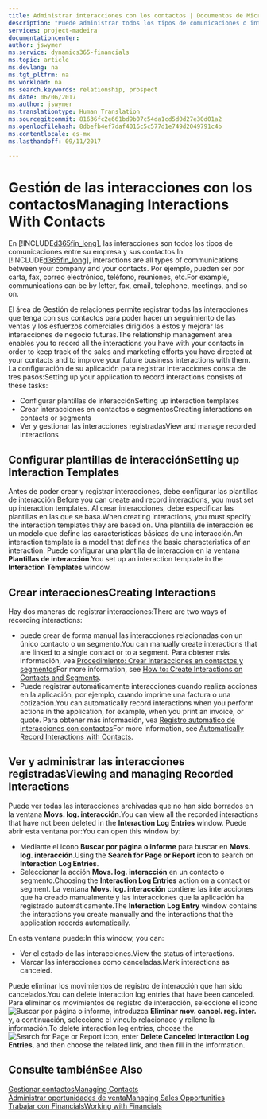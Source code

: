 ```yaml
---
title: Administrar interacciones con los contactos | Documentos de Microsoft
description: "Puede administrar todos los tipos de comunicaciones o interacciones entre su empresa y sus contactos; por ejemplo, cartas, llamadas de teléfono, reuniones, etc."
services: project-madeira
documentationcenter: 
author: jswymer
ms.service: dynamics365-financials
ms.topic: article
ms.devlang: na
ms.tgt_pltfrm: na
ms.workload: na
ms.search.keywords: relationship, prospect
ms.date: 06/06/2017
ms.author: jswymer
ms.translationtype: Human Translation
ms.sourcegitcommit: 81636fc2e661bd9b07c54da1cd5d0d27e30d01a2
ms.openlocfilehash: 8dbefb4ef7daf4016c5c577d1e749d2049791c4b
ms.contentlocale: es-mx
ms.lasthandoff: 09/11/2017

---
```

# <a name="managing-interactions-with-contacts"></a><span data-ttu-id="9783d-103">Gestión de las interacciones con los contactos</span><span class="sxs-lookup"><span data-stu-id="9783d-103">Managing Interactions With Contacts</span></span>
<span data-ttu-id="9783d-104">En [!INCLUDE[d365fin_long](includes/d365fin_long_md.md)], las interacciones son todos los tipos de comunicaciones entre su empresa y sus contactos.</span><span class="sxs-lookup"><span data-stu-id="9783d-104">In [!INCLUDE[d365fin_long](includes/d365fin_long_md.md)], interactions are all types of communications between your company and your contacts.</span></span> <span data-ttu-id="9783d-105">Por ejemplo, pueden ser por carta, fax, correo electrónico, teléfono, reuniones, etc.</span><span class="sxs-lookup"><span data-stu-id="9783d-105">For example, communications can be by letter, fax, email, telephone, meetings, and so on.</span></span>

<span data-ttu-id="9783d-106">El área de Gestión de relaciones permite registrar todas las interacciones que tenga con sus contactos para poder hacer un seguimiento de las ventas y los esfuerzos comerciales dirigidos a éstos y mejorar las interacciones de negocio futuras.</span><span class="sxs-lookup"><span data-stu-id="9783d-106">The relationship management area enables you to record all the interactions you have with your contacts in order to keep track of the sales and marketing efforts you have directed at your contacts and to improve your future business interactions with them.</span></span> <span data-ttu-id="9783d-107">La configuración de su aplicación para registrar interacciones consta de tres pasos:</span><span class="sxs-lookup"><span data-stu-id="9783d-107">Setting up your application to record interactions consists of these tasks:</span></span>

* <span data-ttu-id="9783d-108">Configurar plantillas de interacción</span><span class="sxs-lookup"><span data-stu-id="9783d-108">Setting up interaction templates</span></span>  
* <span data-ttu-id="9783d-109">Crear interacciones en contactos o segmentos</span><span class="sxs-lookup"><span data-stu-id="9783d-109">Creating interactions on contacts or segments</span></span>  
* <span data-ttu-id="9783d-110">Ver y gestionar las interacciones registradas</span><span class="sxs-lookup"><span data-stu-id="9783d-110">View and manage recorded interactions</span></span>  

##  <a name="setting-up-interaction-templates"></a><span data-ttu-id="9783d-111">Configurar plantillas de interacción</span><span class="sxs-lookup"><span data-stu-id="9783d-111">Setting up Interaction Templates</span></span>
<span data-ttu-id="9783d-112">Antes de poder crear y registrar interacciones, debe configurar las plantillas de interacción.</span><span class="sxs-lookup"><span data-stu-id="9783d-112">Before you can create and record interactions, you must set up interaction templates.</span></span> <span data-ttu-id="9783d-113">Al crear interacciones, debe especificar las plantillas en las que se basa.</span><span class="sxs-lookup"><span data-stu-id="9783d-113">When creating interactions, you must specify the interaction templates they are based on.</span></span> <span data-ttu-id="9783d-114">Una plantilla de interacción es un modelo que define las características básicas de una interacción.</span><span class="sxs-lookup"><span data-stu-id="9783d-114">An interaction template is a model that defines the basic characteristics of an interaction.</span></span>
<span data-ttu-id="9783d-115">Puede configurar una plantilla de interacción en la ventana **Plantillas de interacción**.</span><span class="sxs-lookup"><span data-stu-id="9783d-115">You set up an interaction template in the **Interaction Templates** window.</span></span>  

## <a name="creating-interactions"></a><span data-ttu-id="9783d-116">Crear interacciones</span><span class="sxs-lookup"><span data-stu-id="9783d-116">Creating Interactions</span></span>
<span data-ttu-id="9783d-117">Hay dos maneras de registrar interacciones:</span><span class="sxs-lookup"><span data-stu-id="9783d-117">There are two ways of recording interactions:</span></span>

* <span data-ttu-id="9783d-118">puede crear de forma manual las interacciones relacionadas con un único contacto o un segmento.</span><span class="sxs-lookup"><span data-stu-id="9783d-118">You can manually create interactions that are linked to a single contact or to a segment.</span></span> <span data-ttu-id="9783d-119">Para obtener más información, vea [Procedimiento: Crear interacciones en contactos y segmentos](marketing-how-create-interactions.md)</span><span class="sxs-lookup"><span data-stu-id="9783d-119">For more information, see [How to: Create Interactions on Contacts and Segments](marketing-how-create-interactions.md).</span></span>  
* <span data-ttu-id="9783d-120">Puede registrar automáticamente interacciones cuando realiza acciones en la aplicación, por ejemplo, cuando imprime una factura o una cotización.</span><span class="sxs-lookup"><span data-stu-id="9783d-120">You can automatically record interactions when you perform actions in the application, for example, when you print an invoice, or quote.</span></span> <span data-ttu-id="9783d-121">Para obtener más información, vea [Registro automático de interacciones con contactos](marketing-auto-record-interactions.md)</span><span class="sxs-lookup"><span data-stu-id="9783d-121">For more information, see [Automatically Record Interactions with Contacts](marketing-auto-record-interactions.md).</span></span>

## <a name="viewing-and-managing-recorded-interactions"></a><span data-ttu-id="9783d-122">Ver y administrar las interacciones registradas</span><span class="sxs-lookup"><span data-stu-id="9783d-122">Viewing and managing Recorded Interactions</span></span>
<span data-ttu-id="9783d-123">Puede ver todas las interacciones archivadas que no han sido borrados en la ventana **Movs. log. interacción**.</span><span class="sxs-lookup"><span data-stu-id="9783d-123">You can view all the recorded interactions that have not been deleted in the **Interaction Log Entries** window.</span></span> <span data-ttu-id="9783d-124">Puede abrir esta ventana por:</span><span class="sxs-lookup"><span data-stu-id="9783d-124">You can open this window by:</span></span>

* <span data-ttu-id="9783d-125">Mediante el icono **Buscar por página o informe** para buscar en **Movs. log. interacción**.</span><span class="sxs-lookup"><span data-stu-id="9783d-125">Using the **Search for Page or Report** icon to search on **Interaction Log Entries**.</span></span>
* <span data-ttu-id="9783d-126">Seleccionar la acción **Movs. log. interacción** en un contacto o segmento.</span><span class="sxs-lookup"><span data-stu-id="9783d-126">Choosing the **Interaction Log Entries** action on a contact or segment.</span></span>
  <span data-ttu-id="9783d-127">La ventana **Movs. log. interacción** contiene las interacciones que ha creado manualmente y las interacciones que la aplicación ha registrado automáticamente.</span><span class="sxs-lookup"><span data-stu-id="9783d-127">The **Interaction Log Entry** window contains the interactions you create manually and the interactions that the application records automatically.</span></span>

<span data-ttu-id="9783d-128">En esta ventana puede:</span><span class="sxs-lookup"><span data-stu-id="9783d-128">In this window, you can:</span></span>

* <span data-ttu-id="9783d-129">Ver el estado de las interacciones.</span><span class="sxs-lookup"><span data-stu-id="9783d-129">View the status of interactions.</span></span>
* <span data-ttu-id="9783d-130">Marcar las interacciones como canceladas.</span><span class="sxs-lookup"><span data-stu-id="9783d-130">Mark interactions as canceled.</span></span>

<span data-ttu-id="9783d-131">Puede eliminar los movimientos de registro de interacción que han sido cancelados.</span><span class="sxs-lookup"><span data-stu-id="9783d-131">You can delete interaction log entries that have been canceled.</span></span> <span data-ttu-id="9783d-132">Para eliminar os movimientos de registro de interacción, seleccione el icono ![Buscar por página o informe](media/ui-search/search_small.png "icono Buscar por página o informe"), introduzca **Eliminar mov. cancel. reg. inter.** y, a continuación, seleccione el vínculo relacionado y rellene la información.</span><span class="sxs-lookup"><span data-stu-id="9783d-132">To delete interaction log entries, choose the ![Search for Page or Report](media/ui-search/search_small.png "Search for Page or Report icon") icon, enter **Delete Canceled Interaction Log Entries**, and then choose the related link, and then fill in the information.</span></span>

## <a name="see-also"></a><span data-ttu-id="9783d-133">Consulte también</span><span class="sxs-lookup"><span data-stu-id="9783d-133">See Also</span></span>
[<span data-ttu-id="9783d-134">Gestionar contactos</span><span class="sxs-lookup"><span data-stu-id="9783d-134">Managing Contacts</span></span>](marketing-contacts.md)  
[<span data-ttu-id="9783d-135">Administrar oportunidades de venta</span><span class="sxs-lookup"><span data-stu-id="9783d-135">Managing Sales Opportunities</span></span>](marketing-manage-sales-opportunities.md)  
[<span data-ttu-id="9783d-136">Trabajar con Financials</span><span class="sxs-lookup"><span data-stu-id="9783d-136">Working with Financials</span></span>](ui-work-product.md)  

